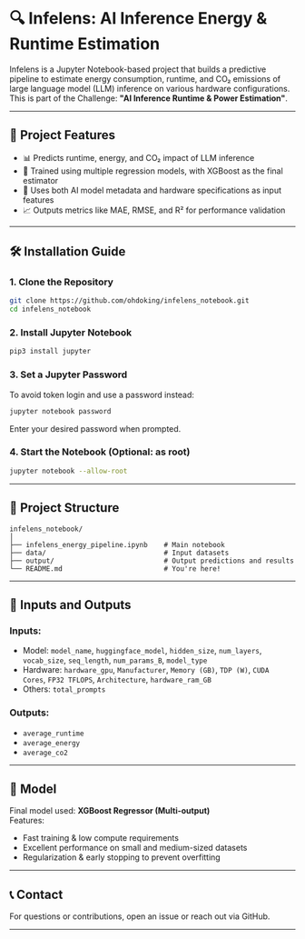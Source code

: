 
# 🔍 Infelens: AI Inference Energy & Runtime Estimation

Infelens is a Jupyter Notebook-based project that builds a predictive pipeline to estimate energy consumption, runtime, and CO₂ emissions of large language model (LLM) inference on various hardware configurations. This is part of the Challenge: **"AI Inference Runtime & Power Estimation"**.

---

## 🚀 Project Features

- 📊 Predicts runtime, energy, and CO₂ impact of LLM inference
- 🧠 Trained using multiple regression models, with XGBoost as the final estimator
- 🔧 Uses both AI model metadata and hardware specifications as input features
- 📈 Outputs metrics like MAE, RMSE, and R² for performance validation

---

## 🛠 Installation Guide

### 1. Clone the Repository

```bash
git clone https://github.com/ohdoking/infelens_notebook.git
cd infelens_notebook
```

### 2. Install Jupyter Notebook

```bash
pip3 install jupyter
```

### 3. Set a Jupyter Password

To avoid token login and use a password instead:

```bash
jupyter notebook password
```

Enter your desired password when prompted.

### 4. Start the Notebook (Optional: as root)

```bash
jupyter notebook --allow-root
```

---

## 📁 Project Structure

```
infelens_notebook/
│
├── infelens_energy_pipeline.ipynb    # Main notebook
├── data/                             # Input datasets
├── output/                           # Output predictions and results
└── README.md                         # You're here!
```

---

## 📌 Inputs and Outputs

### Inputs:
- Model: `model_name`, `huggingface_model`, `hidden_size`, `num_layers`, `vocab_size`, `seq_length`, `num_params_B`, `model_type`
- Hardware: `hardware_gpu`, `Manufacturer`, `Memory (GB)`, `TDP (W)`, `CUDA Cores`, `FP32 TFLOPS`, `Architecture`, `hardware_ram_GB`
- Others: `total_prompts`

### Outputs:
- `average_runtime`
- `average_energy`
- `average_co2`

---

## 🧠 Model

Final model used: **XGBoost Regressor (Multi-output)**  
Features:
- Fast training & low compute requirements
- Excellent performance on small and medium-sized datasets
- Regularization & early stopping to prevent overfitting

---

## 📞 Contact

For questions or contributions, open an issue or reach out via GitHub.

---
